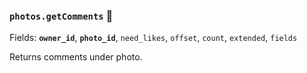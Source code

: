 ### `photos.getComments` 🔰

Fields: **`owner_id`**, **`photo_id`**, `need_likes`, `offset`, `count`, `extended`, `fields`

Returns comments under photo.
